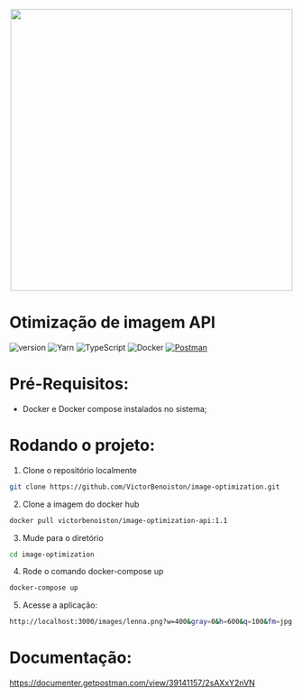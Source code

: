 <p align='center'>
<img src="https://firebasestorage.googleapis.com/v0/b/crwn-clothing-react-app.appspot.com/o/Inserir_um_ti%CC%81tulo-removebg-preview.png?alt=media&token=afe41da6-2e8d-4c40-9830-d49b9378cc33" width='500px'></img>
</p>

# Otimização de imagem API

![version](https://img.shields.io/badge/version-1.1-brightgreen)
![Yarn](https://img.shields.io/badge/Yarn-1.22.19-2C8EBB?logo=yarn&logoColor=white)
![TypeScript](https://img.shields.io/badge/TypeScript-5.0-blue?logo=typescript&logoColor=white)
![Docker](https://img.shields.io/badge/Docker-1.22.19-2C8EBB?logo=docker&logoColor=white)
[![Postman](https://img.shields.io/badge/Documentation-1.1-2C8EBB?logo=postman&logoColor=white)
](https://documenter.getpostman.com/view/39141157/2sAXxY2nVN)


# Pré-Requisitos:
* Docker e Docker compose instalados no sistema;

# Rodando o projeto:

1) Clone o repositório localmente
```bash
git clone https://github.com/VictorBenoiston/image-optimization.git
```

2) Clone a imagem do docker hub
```bash
docker pull victorbenoiston/image-optimization-api:1.1
```

3) Mude para o diretório
```bash
cd image-optimization
```

<!-- 3) Crie uma pasta .env no rootDir, e adicione: 
```bash
AWS_MULTI_REGION_ACCESS_POINT_ARN=your-arn-here
# Para exemplificação: <AWS_MULTI_REGION_ACCESS_POINT_ARN=arn:aws:s3::396608796594:accesspoint/mhcj7e7sny9ck.mrap>
``` -->

4) Rode o comando docker-compose up
```bash
docker-compose up
```

5) Acesse a aplicação:
```bash
http://localhost:3000/images/lenna.png?w=400&gray=0&h=600&q=100&fm=jpg
```

# Documentação:
https://documenter.getpostman.com/view/39141157/2sAXxY2nVN
